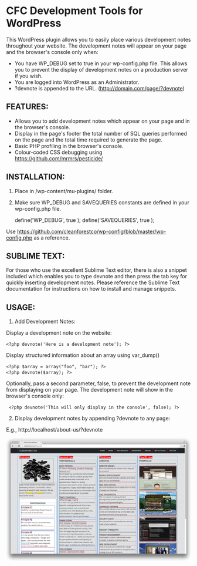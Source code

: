 CFC Development Tools for WordPress
=============

This WordPress plugin allows you to easily place various development notes throughout your website. The development notes will appear on your page and the browser's console only when:
* You have WP_DEBUG set to true in your wp-config.php file. This allows you to prevent the display of development notes on a production server if you wish.
* You are logged into WordPress as an Administrator.
* ?devnote is appended to the URL. (http://domain.com/page/?devnote)

## FEATURES:
* Allows you to add development notes which appear on your page and in the browser's console.
* Display in the page's footer the total number of SQL queries performed on the page and the total time required to generate the page.
* Basic PHP profiling in the browser's console.
* Colour-coded CSS debugging using https://github.com/mrmrs/pesticide/

## INSTALLATION:

1) Place in /wp-content/mu-plugins/ folder.

2) Make sure WP_DEBUG and SAVEQUERIES constants are defined in your wp-config.php file.

    define('WP_DEBUG', true ); 
    define('SAVEQUERIES', true );

Use https://github.com/cleanforestco/wp-config/blob/master/wp-config.php as a reference.

## SUBLIME TEXT:

For those who use the excellent Sublime Text editor, there is also a snippet included which enables you to type devnote and then press the tab key for quickly inserting development notes. Please reference the Sublime Text documentation for instructions on how to install and manage snippets.

## USAGE:

1) Add Development Notes:

Display a development note on the website:

    <?php devnote('Here is a development note'); ?>

Display structured information about an array using var_dump()

    <?php $array = array("foo", "bar"); ?>
    <?php devnote($array); ?>
    
Optionally, pass a second parameter, false, to prevent the development note from displaying on your page. The development note will show in the browser's console only:

     <?php devnote('This will only display in the console', false); ?>

2) Display development notes by appending ?devnote to any page:

E.g., http://localhost/about-us/?devnote

![CFC Dev Tools Screenshot](/cfc-dev-tools.jpg?raw=true)
